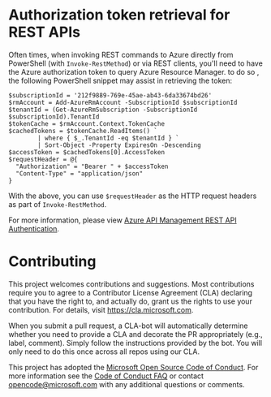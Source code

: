# Authorization token retrieval for REST APIs

Often times, when invoking REST commands to Azure directly from PowerShell (with `Invoke-RestMethod`) or via REST clients, you'll need to have the Azure authorization token to query Azure Resource Manager. to do so , the following PowerShell snippet may assist in retrieving the token:

```
$subscriptionId = '212f9889-769e-45ae-ab43-6da33674bd26'
$rmAccount = Add-AzureRmAccount -SubscriptionId $subscriptionId
$tenantId = (Get-AzureRmSubscription -SubscriptionId $subscriptionId).TenantId
$tokenCache = $rmAccount.Context.TokenCache
$cachedTokens = $tokenCache.ReadItems() `
        | where { $_.TenantId -eq $tenantId } `
        | Sort-Object -Property ExpiresOn -Descending
$accessToken = $cachedTokens[0].AccessToken
$requestHeader = @{
  "Authorization" = "Bearer " + $accessToken
  "Content-Type" = "application/json"
}
```
With the above, you can use `$requestHeader` as the HTTP request headers as part of `Invoke-RestMethod`.

For more information, please view [Azure API Management REST API Authentication](https://docs.microsoft.com/en-us/rest/api/apimanagement/apimanagementrest/azure-api-management-rest-api-authentication).
# Contributing

This project welcomes contributions and suggestions.  Most contributions require you to agree to a
Contributor License Agreement (CLA) declaring that you have the right to, and actually do, grant us
the rights to use your contribution. For details, visit https://cla.microsoft.com.

When you submit a pull request, a CLA-bot will automatically determine whether you need to provide
a CLA and decorate the PR appropriately (e.g., label, comment). Simply follow the instructions
provided by the bot. You will only need to do this once across all repos using our CLA.

This project has adopted the [Microsoft Open Source Code of Conduct](https://opensource.microsoft.com/codeofconduct/).
For more information see the [Code of Conduct FAQ](https://opensource.microsoft.com/codeofconduct/faq/) or
contact [opencode@microsoft.com](mailto:opencode@microsoft.com) with any additional questions or comments.
